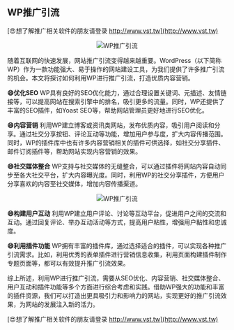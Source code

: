 ## **WP推广引流**

[😍想了解推广相关软件的朋友请登录 http://www.vst.tw](http://www.vst.tw)

 <center><img src="https://vst.tw/MP4/tuiguang/png/8.png" alt="WP推广引流"></center>

随着互联网的快速发展，网站推广引流变得越来越重要。WordPress（以下简称WP）作为一款功能强大、易于操作的网站建设工具，为我们提供了许多推广引流的机会。本文将探讨如何利用WP进行推广引流，打造优质内容营销。

**😄优化SEO**
WP具有良好的SEO优化能力，通过合理设置关键词、元描述、友情链接等，可以提高网站在搜索引擎中的排名，吸引更多的流量。同时，WP还提供了丰富的SEO插件，如Yoast SEO等，帮助网站管理员更好地进行SEO优化。

**😄内容营销**
利用WP建立博客或资讯类网站，发布优质内容，吸引用户阅读和分享。通过社交分享按钮、评论互动等功能，增加用户参与度，扩大内容传播范围。同时，WP的插件库中也有许多内容营销相关的插件可供选择，如社交分享插件、邮件订阅插件等，帮助网站实现内容营销的效果。

**😄社交媒体整合**
WP支持与社交媒体的无缝整合，可以通过插件将网站内容自动同步至各大社交平台，扩大内容曝光度。同时，利用WP的社交分享插件，方便用户分享喜欢的内容至社交媒体，增加内容传播渠道。

 <center><img src="https://vst.tw/MP4/tuiguang/png/1.png" alt="WP推广引流"></center>

**😄构建用户互动**
利用WP建立用户评论、讨论等互动平台，促进用户之间的交流和互动。通过回复评论、举办互动活动等方式，提高用户粘性，增强用户黏性和忠诚度。

**😄利用插件功能**
WP拥有丰富的插件库，通过选择适合的插件，可以实现各种推广引流需求。比如，利用优秀的表单插件进行营销信息收集，利用页面构建插件制作专题页面等，都可以有效提升推广引流效果。

综上所述，利用WP进行推广引流，需要从SEO优化、内容营销、社交媒体整合、用户互动和插件功能等多个方面进行综合考虑和实践。借助WP强大的功能和丰富的插件资源，我们可以打造出更具吸引力和影响力的网站，实现更好的推广引流效果，为网站的发展注入新的活力。

[😍想了解推广相关软件的朋友请登录 http://www.vst.tw](http://www.vst.tw)



